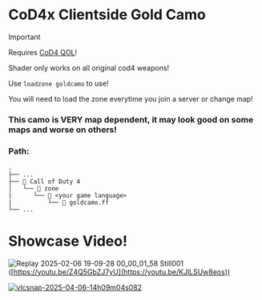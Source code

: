 # CoD4x Clientside Gold Camo
> [!IMPORTANT]
> Requires [CoD4 QOL](https://github.com/Rex109/CoD4QOL)!
>
> Shader only works on all original cod4 weapons!
> 
> Use `loadzone goldcamo` to use!
> 
> You will need to load the zone everytime you join a server or change map!

### This camo is VERY map dependent, it may look good on some maps and worse on others!

### **Path:**
```
.
├── ...
├── 📁 Call of Duty 4
│   └── 📁 zone
|      └── 📁 <your game language>
|          └── 📜 goldcamo.ff
└── ...
```
# Showcase Video!
![Replay 2025-02-06 19-09-28 00_00_01_58 Still001](https://github.com/user-attachments/assets/cf2bacec-c2a5-4a9e-b62f-82fda3f727ac)([https://youtu.be/Z4Q5GbZJ7yU](https://youtu.be/KJlLSUw8eos))

[![vlcsnap-2025-04-06-14h09m04s082](https://github.com/user-attachments/assets/a74a2a94-dc98-4fb0-b867-a7c291c41c6c)]([https://youtu.be/Z4Q5GbZJ7yU](https://youtu.be/KJlLSUw8eos))
